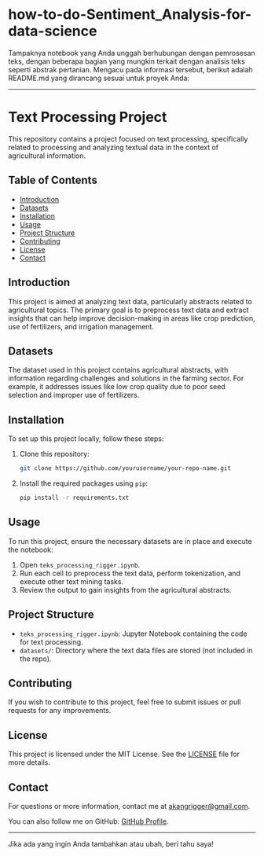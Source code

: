 # how-to-do-Sentiment_Analysis-for-data-science
Tampaknya notebook yang Anda unggah berhubungan dengan pemrosesan teks, dengan beberapa bagian yang mungkin terkait dengan analisis teks seperti abstrak pertanian. Mengacu pada informasi tersebut, berikut adalah README.md yang dirancang sesuai untuk proyek Anda:

---

# Text Processing Project

This repository contains a project focused on text processing, specifically related to processing and analyzing textual data in the context of agricultural information.

## Table of Contents
- [Introduction](#introduction)
- [Datasets](#datasets)
- [Installation](#installation)
- [Usage](#usage)
- [Project Structure](#project-structure)
- [Contributing](#contributing)
- [License](#license)
- [Contact](#contact)

## Introduction
This project is aimed at analyzing text data, particularly abstracts related to agricultural topics. The primary goal is to preprocess text data and extract insights that can help improve decision-making in areas like crop prediction, use of fertilizers, and irrigation management.

## Datasets
The dataset used in this project contains agricultural abstracts, with information regarding challenges and solutions in the farming sector. For example, it addresses issues like low crop quality due to poor seed selection and improper use of fertilizers.

## Installation
To set up this project locally, follow these steps:

1. Clone this repository:
   ```bash
   git clone https://github.com/yourusername/your-repo-name.git
   ```
2. Install the required packages using `pip`:
   ```bash
   pip install -r requirements.txt
   ```

## Usage
To run this project, ensure the necessary datasets are in place and execute the notebook:

1. Open `teks_processing_rigger.ipynb`.
2. Run each cell to preprocess the text data, perform tokenization, and execute other text mining tasks.
3. Review the output to gain insights from the agricultural abstracts.

## Project Structure
- `teks_processing_rigger.ipynb`: Jupyter Notebook containing the code for text processing.
- `datasets/`: Directory where the text data files are stored (not included in the repo).

## Contributing
If you wish to contribute to this project, feel free to submit issues or pull requests for any improvements.

## License
This project is licensed under the MIT License. See the [LICENSE](LICENSE) file for more details.

## Contact
For questions or more information, contact me at [akangrigger@gmail.com](mailto:akangrigger@gmail.com).

You can also follow me on GitHub: [GitHub Profile](https://github.com/yourusername).

--- 

Jika ada yang ingin Anda tambahkan atau ubah, beri tahu saya!
